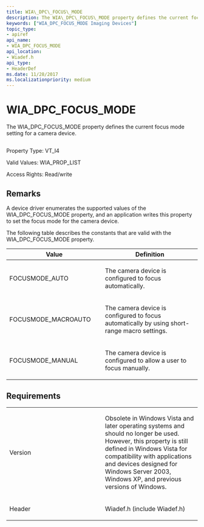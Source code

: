 ```yaml
---
title: WIA\_DPC\_FOCUS\_MODE
description: The WIA\_DPC\_FOCUS\_MODE property defines the current focus mode setting for a camera device.
keywords: ["WIA_DPC_FOCUS_MODE Imaging Devices"]
topic_type:
- apiref
api_name:
- WIA_DPC_FOCUS_MODE
api_location:
- Wiadef.h
api_type:
- HeaderDef
ms.date: 11/28/2017
ms.localizationpriority: medium
---
```


# WIA\_DPC\_FOCUS\_MODE


The WIA\_DPC\_FOCUS\_MODE property defines the current focus mode setting for a camera device.

## <span id="ddk_wia_dpc_focus_mode_si"></span><span id="DDK_WIA_DPC_FOCUS_MODE_SI"></span>


Property Type: VT\_I4

Valid Values: WIA\_PROP\_LIST

Access Rights: Read/write

Remarks
-------

A device driver enumerates the supported values of the WIA\_DPC\_FOCUS\_MODE property, and an application writes this property to set the focus mode for the camera device.

The following table describes the constants that are valid with the WIA\_DPC\_FOCUS\_MODE property.

<table>
<colgroup>
<col width="50%" />
<col width="50%" />
</colgroup>
<thead>
<tr class="header">
<th>Value</th>
<th>Definition</th>
</tr>
</thead>
<tbody>
<tr class="odd">
<td><p>FOCUSMODE_AUTO</p></td>
<td><p>The camera device is configured to focus automatically.</p></td>
</tr>
<tr class="even">
<td><p>FOCUSMODE_MACROAUTO</p></td>
<td><p>The camera device is configured to focus automatically by using short-range macro settings.</p></td>
</tr>
<tr class="odd">
<td><p>FOCUSMODE_MANUAL</p></td>
<td><p>The camera device is configured to allow a user to focus manually.</p></td>
</tr>
</tbody>
</table>

 

Requirements
------------

<table>
<colgroup>
<col width="50%" />
<col width="50%" />
</colgroup>
<tbody>
<tr class="odd">
<td><p>Version</p></td>
<td><p>Obsolete in Windows Vista and later operating systems and should no longer be used. However, this property is still defined in Windows Vista for compatibility with applications and devices designed for Windows Server 2003, Windows XP, and previous versions of Windows.</p></td>
</tr>
<tr class="even">
<td><p>Header</p></td>
<td>Wiadef.h (include Wiadef.h)</td>
</tr>
</tbody>
</table>

 

 





